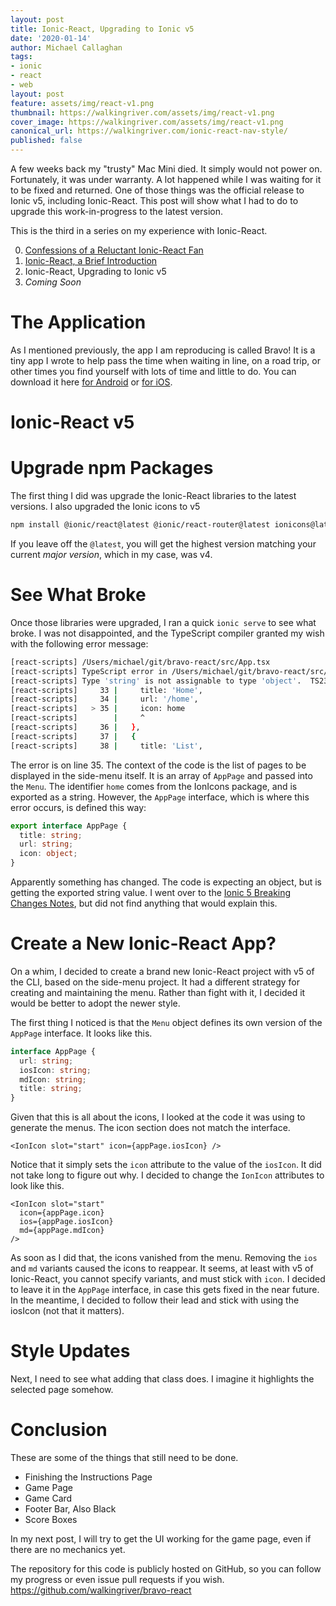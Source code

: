 ```yaml
---
layout: post
title: Ionic-React, Upgrading to Ionic v5
date: '2020-01-14'
author: Michael Callaghan
tags: 
- ionic 
- react
- web
layout: post
feature: assets/img/react-v1.png
thumbnail: https://walkingriver.com/assets/img/react-v1.png
cover_image: https://walkingriver.com/assets/img/react-v1.png
canonical_url: https://walkingriver.com/ionic-react-nav-style/
published: false
---
```


A few weeks back my "trusty" Mac Mini died. It simply would not power on. Fortunately, it was under warranty. A lot happened while I was waiting for it to be fixed and returned. One of those things was the official release to Ionic v5, including Ionic-React. This post will show what I had to do to upgrade this work-in-progress to the latest version.

<!--more-->

This is the third in a series on my experience with Ionic-React.

0. [Confessions of a Reluctant Ionic-React Fan](https://walkingriver.com/ionic-react/)
1. [Ionic-React, a Brief Introduction](https://walkingriver.com/ionic-react-intro)
2. Ionic-React, Upgrading to Ionic v5
3. _Coming Soon_

# The Application
As I mentioned previously, the app I am reproducing is called Bravo! It is a tiny app I wrote to help pass the time when waiting in line, on a road trip, or other times you find yourself with lots of time and little to do. You can download it here [for Android](http://bit.ly/android-bravo) or [for iOS](http://bit.ly/ios-bravo). 

# Ionic-React v5

# Upgrade npm Packages
The first thing I did was upgrade the Ionic-React libraries to the latest versions. I also upgraded the Ionic icons to v5

```bash
npm install @ionic/react@latest @ionic/react-router@latest ionicons@latest
```

If you leave off the `@latest`, you will get the highest version matching your current _major version_, which in my case, was v4. 

# See What Broke
Once those libraries were upgraded, I ran a quick `ionic serve` to see what broke. I was not disappointed, and the TypeScript compiler granted my wish with the following error message:

```bash
[react-scripts] /Users/michael/git/bravo-react/src/App.tsx
[react-scripts] TypeScript error in /Users/michael/git/bravo-react/src/App.tsx(35,5):
[react-scripts] Type 'string' is not assignable to type 'object'.  TS2322
[react-scripts]     33 |     title: 'Home',
[react-scripts]     34 |     url: '/home',
[react-scripts]   > 35 |     icon: home
[react-scripts]        |     ^
[react-scripts]     36 |   },
[react-scripts]     37 |   {
[react-scripts]     38 |     title: 'List',
```

The error is on line 35. The context of the code is the list of pages to be displayed in the side-menu itself. It is an array of `AppPage` and passed into the `Menu`.  The identifier `home` comes from the IonIcons package, and is exported as a string. However, the `AppPage` interface, which is where this error occurs, is defined this way:

```typescript
export interface AppPage {
  title: string;
  url: string;
  icon: object;
}
```

Apparently something has changed. The code is expecting an object, but is getting the exported string value. I went over to the [Ionic 5 Breaking Changes Notes](https://github.com/ionic-team/ionic/blob/master/BREAKING.md), but did not find anything that would explain this. 

# Create a New Ionic-React App?
On a whim, I decided to create a brand new Ionic-React project with v5 of the CLI, based on the side-menu project. It had a different strategy for creating and maintaining the menu. Rather than fight with it, I decided it would be better to adopt the newer style. 

The first thing I noticed is that the `Menu` object defines its own version of the `AppPage` interface. It looks like this.

```typescript
interface AppPage {
  url: string;
  iosIcon: string;
  mdIcon: string;
  title: string;
}
```

Given that this is all about the icons, I looked at the code it was using to generate the menus. The icon section does not match the interface. 

```tsx
<IonIcon slot="start" icon={appPage.iosIcon} />
```

Notice that it simply sets the `icon` attribute to the value of the `iosIcon`. It did not take long to figure out why. I decided to change the `IonIcon` attributes to look like this.

```tsx
<IonIcon slot="start"
  icon={appPage.icon}
  ios={appPage.iosIcon}
  md={appPage.mdIcon}
/>
```

As soon as I did that, the icons vanished from the menu. Removing the `ios` and `md` variants caused the icons to reappear. It seems, at least with v5 of Ionic-React, you cannot specify variants, and must stick with `icon`. I decided to leave it in the `AppPage` interface, in case this gets fixed in the near future. In the meantime, I decided to follow their lead and stick with using the iosIcon (not that it matters).

# Style Updates
Next, I need to see what adding that class does. I imagine it highlights the selected page somehow. 

# Conclusion

These are some of the things that still need to be done. 
- Finishing the Instructions Page
- Game Page 
- Game Card
- Footer Bar, Also Black
- Score Boxes

In my next post, I will try to get the UI working for the game page, even if there are no mechanics yet. 

The repository for this code is publicly hosted on GitHub, so you can follow my progress or even issue pull requests if you wish. 
https://github.com/walkingriver/bravo-react


